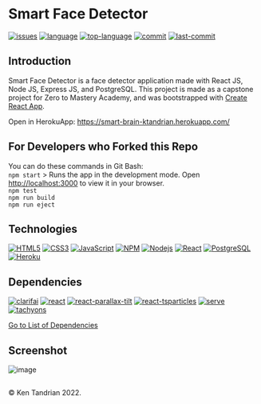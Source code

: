 # Smart Face Detector
[![issues](https://img.shields.io/github/issues/KenTandrian/smart-face-detector)](https://github.com/KenTandrian/smart-face-detector/issues)
[![language](https://img.shields.io/github/languages/count/KenTandrian/smart-face-detector)](https://github.com/KenTandrian/smart-face-detector/search?l=javascript)
[![top-language](https://img.shields.io/github/languages/top/KenTandrian/smart-face-detector)](https://github.com/KenTandrian/smart-face-detector/search?l=javascript)
[![commit](https://img.shields.io/github/commit-activity/m/KenTandrian/smart-face-detector)](https://github.com/KenTandrian/smart-face-detector/commits/main)
[![last-commit](https://img.shields.io/github/last-commit/KenTandrian/smart-face-detector)](https://github.com/KenTandrian/smart-face-detector/commits/main)

## Introduction
Smart Face Detector is a face detector application made with React JS, Node JS, Express JS, and PostgreSQL.
This project is made as a capstone project for Zero to Mastery Academy, and was bootstrapped with [Create React App](https://github.com/facebook/create-react-app).

Open in HerokuApp: https://smart-brain-ktandrian.herokuapp.com/

## For Developers who Forked this Repo
You can do these commands in Git Bash:\
`npm start` > Runs the app in the development mode. Open [http://localhost:3000](http://localhost:3000) to view it in your browser.\
`npm test`\
`npm run build`\
`npm run eject`

## Technologies
[![HTML5](https://img.shields.io/badge/-HTML5-black?style=for-the-badge&logo=html5&logoColor=%23E34F26)](https://github.com/KenTandrian?tab=repositories&language=html)
[![CSS3](https://img.shields.io/badge/-CSS3-black?style=for-the-badge&logo=css3&logoColor=%231572B6)](https://github.com/KenTandrian?tab=repositories&language=css)
[![JavaScript](https://img.shields.io/badge/-JavaScript-black?style=for-the-badge&logo=javascript)](https://github.com/KenTandrian?tab=repositories&language=javascript)
[![NPM](https://img.shields.io/badge/NPM-%23000000.svg?style=for-the-badge&logo=npm&logoColor=white)](https://github.com/KenTandrian?tab=repositories)
[![Nodejs](https://img.shields.io/badge/-Nodejs-black?style=for-the-badge&logo=Node.js)](https://github.com/KenTandrian?tab=repositories&language=javascript)
[![React](https://img.shields.io/badge/-React-black?style=for-the-badge&logo=react)](https://github.com/KenTandrian?tab=repositories&language=javascript)
[![PostgreSQL](https://img.shields.io/badge/-PostgreSQL-black?style=for-the-badge&logo=postgresql)](https://github.com/KenTandrian?tab=repositories)
[![Heroku](https://img.shields.io/badge/-Heroku-black?style=for-the-badge&logo=heroku&logoColor=%23430098)](https://github.com/KenTandrian?tab=repositories)

## Dependencies
[![clarifai](https://img.shields.io/github/package-json/dependency-version/KenTandrian/smart-face-detector/clarifai)](https://www.npmjs.com/package/clarifai)
[![react](https://img.shields.io/github/package-json/dependency-version/KenTandrian/smart-face-detector/react)](https://www.npmjs.com/package/react)
[![react-parallax-tilt](https://img.shields.io/github/package-json/dependency-version/KenTandrian/smart-face-detector/react-parallax-tilt)](https://www.npmjs.com/package/react-parallax-tilt)
[![react-tsparticles](https://img.shields.io/github/package-json/dependency-version/KenTandrian/smart-face-detector/react-tsparticles)](https://www.npmjs.com/package/react-tsparticles)
[![serve](https://img.shields.io/github/package-json/dependency-version/KenTandrian/smart-face-detector/serve)](https://www.npmjs.com/package/serve)
[![tachyons](https://img.shields.io/github/package-json/dependency-version/KenTandrian/smart-face-detector/tachyons)](https://www.npmjs.com/package/tachyons)

[Go to List of Dependencies](https://github.com/KenTandrian/smart-face-detector/network/dependencies)

## Screenshot
![image](https://user-images.githubusercontent.com/60643640/149144161-9812dbea-4df4-4121-84ac-77bf06fec83e.png)

## 
&#169; Ken Tandrian 2022.

